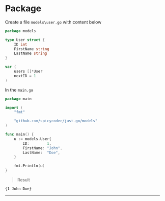 # Package

Create a file `models\user.go` with content below

```go
package models

type User struct {
    ID int
    FirstName string
    LastName string
}

var (
    users []*User
    nextID = 1
)

```

In the `main.go`

```go
package main

import (
    "fmt"

    "github.com/spicycoder/just-go/models"
)

func main() {
    u := models.User{
        ID:        1,
        FirstName: "John",
        LastName:  "Doe",
    }

    fmt.Println(u)
}

```

> Result

```sh
{1 John Doe}
```

---
